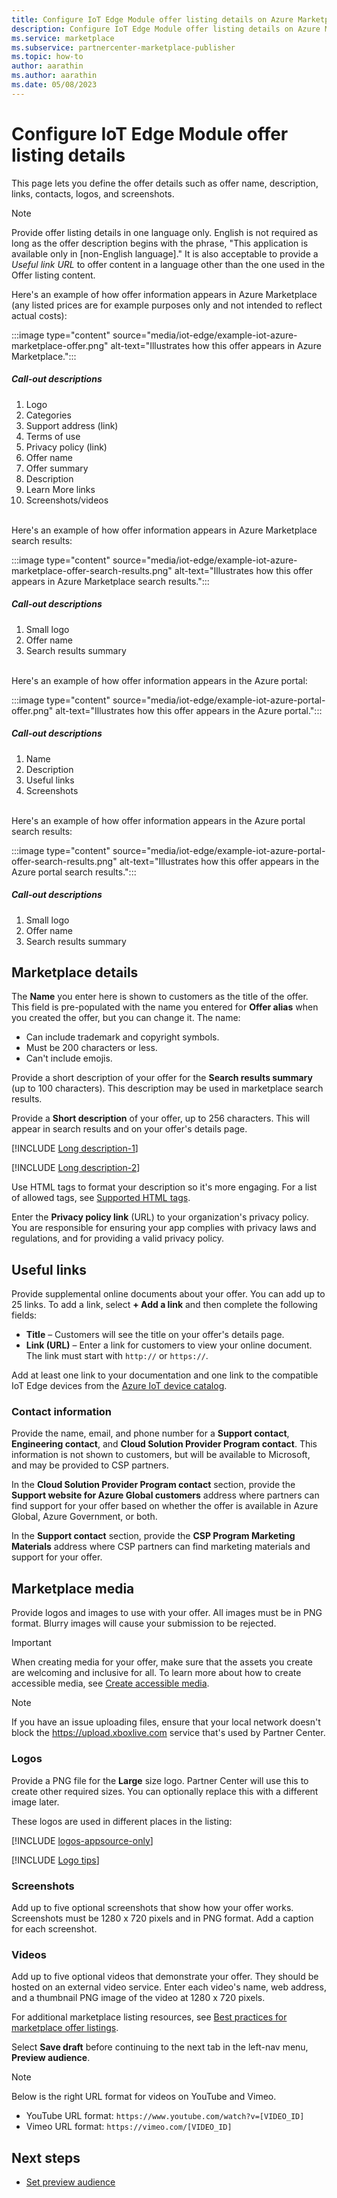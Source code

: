```yaml
---
title: Configure IoT Edge Module offer listing details on Azure Marketplace
description: Configure IoT Edge Module offer listing details on Azure Marketplace.
ms.service: marketplace 
ms.subservice: partnercenter-marketplace-publisher
ms.topic: how-to
author: aarathin
ms.author: aarathin
ms.date: 05/08/2023
---
```


# Configure IoT Edge Module offer listing details

This page lets you define the offer details such as offer name, description, links, contacts, logos, and screenshots.

> [!NOTE]
> Provide offer listing details in one language only. English is not required as long as the offer description begins with the phrase, "This application is available only in [non-English language]." It is also acceptable to provide a *Useful link URL* to offer content in a language other than the one used in the Offer listing content.

Here's an example of how offer information appears in Azure Marketplace (any listed prices are for example purposes only and not intended to reflect actual costs):

:::image type="content" source="media/iot-edge/example-iot-azure-marketplace-offer.png" alt-text="Illustrates how this offer appears in Azure Marketplace.":::

##### Call-out descriptions

1. Logo
1. Categories
1. Support address (link)
1. Terms of use
1. Privacy policy (link)
1. Offer name
1. Offer summary
1. Description
1. Learn More links
1. Screenshots/videos

<br>Here's an example of how offer information appears in Azure Marketplace search results:

:::image type="content" source="media/iot-edge/example-iot-azure-marketplace-offer-search-results.png" alt-text="Illustrates how this offer appears in Azure Marketplace search results.":::

##### Call-out descriptions

1. Small logo
2. Offer name
3. Search results summary

<br>Here's an example of how offer information appears in the Azure portal:

:::image type="content" source="media/iot-edge/example-iot-azure-portal-offer.png" alt-text="Illustrates how this offer appears in the Azure portal.":::

##### Call-out descriptions

1. Name
2. Description
3. Useful links
4. Screenshots

<br>Here's an example of how offer information appears in the Azure portal search results:

:::image type="content" source="media/iot-edge/example-iot-azure-portal-offer-search-results.png" alt-text="Illustrates how this offer appears in the Azure portal search results.":::

##### Call-out descriptions

1. Small logo
2. Offer name
3. Search results summary

## Marketplace details

The **Name** you enter here is shown to customers as the title of the offer. This field is pre-populated with the name you entered for **Offer alias** when you created the offer, but you can change it. The name:

- Can include trademark and copyright symbols.
- Must be 200 characters or less.
- Can't include emojis.

Provide a short description of your offer for the **Search results summary** (up to 100 characters). This description may be used in marketplace search results.

Provide a **Short description** of your offer, up to 256 characters. This will appear in search results and on your offer's details page.

[!INCLUDE [Long description-1](includes/long-description-1.md)]

[!INCLUDE [Long description-2](includes/long-description-2.md)]

Use HTML tags to format your description so it's more engaging. For a list of allowed tags, see [Supported HTML tags](supported-html-tags.md).

Enter the **Privacy policy link** (URL) to your organization's privacy policy. You are responsible for ensuring your app complies with privacy laws and regulations, and for providing a valid privacy policy.

## Useful links

Provide supplemental online documents about your offer. You can add up to 25 links. To add a link, select **+ Add a link** and then complete the following fields:

- **Title** – Customers will see the title on your offer's details page.
- **Link (URL)** – Enter a link for customers to view your online document. The link must start with `http://` or `https://`.

Add at least one link to your documentation and one link to the compatible IoT Edge devices from the [Azure IoT device catalog](https://catalog.azureiotsolutions.com/).

### Contact information

Provide the name, email, and phone number for a **Support contact**, **Engineering contact**, and **Cloud Solution Provider Program contact**. This information is not shown to customers, but will be available to Microsoft, and may be provided to CSP partners.

In the **Cloud Solution Provider Program contact** section, provide the **Support website for Azure Global customers** address where partners can find support for your offer based on whether the offer is available in Azure Global, Azure Government, or both.

In the **Support contact** section, provide the **CSP Program Marketing Materials** address where CSP partners can find marketing materials and support for your offer.

## Marketplace media

Provide logos and images to use with your offer. All images must be in PNG format. Blurry images will cause your submission to be rejected.

> [!IMPORTANT]
> When creating media for your offer, make sure that the assets you create are welcoming and inclusive for all. To learn more about how to create accessible media, see [Create accessible media](https://www.microsoft.com/accessibility/supplier-toolkit-resources).

>[!NOTE]
>If you have an issue uploading files, ensure that your local network doesn't block the https://upload.xboxlive.com service that's used by Partner Center.

### Logos

Provide a PNG file for the **Large** size logo. Partner Center will use this to create other required sizes. You can optionally replace this with a different image later.

These logos are used in different places in the listing:

[!INCLUDE [logos-appsource-only](includes/logos-appsource-only.md)]

[!INCLUDE [Logo tips](includes/graphics-suggestions.md)]

### Screenshots

Add up to five optional screenshots that show how your offer works. Screenshots must be 1280 x 720 pixels and in PNG format. Add a caption for each screenshot.

### Videos

Add up to five optional videos that demonstrate your offer. They should be hosted on an external video service. Enter each video's name, web address, and a thumbnail PNG image of the video at 1280 x 720 pixels.

For additional marketplace listing resources, see [Best practices for marketplace offer listings](gtm-offer-listing-best-practices.md).

Select **Save draft** before continuing to the next tab in the left-nav menu, **Preview audience**.

> [!NOTE]
> Below is the right URL format for videos on YouTube and Vimeo.
> - YouTube URL format: `https://www.youtube.com/watch?v=[VIDEO_ID]`
> - Vimeo URL format: `https://vimeo.com/[VIDEO_ID]`


## Next steps

- [Set preview audience](iot-edge-preview-audience.md)


